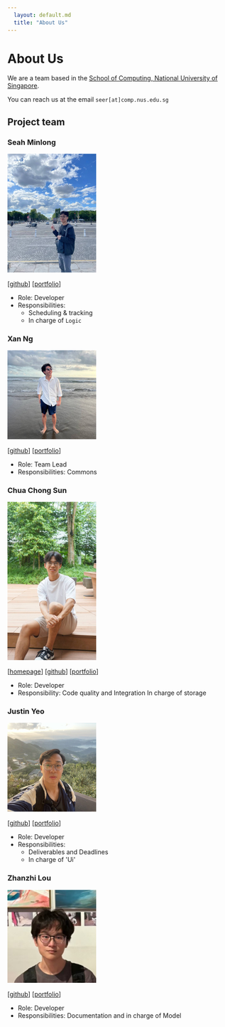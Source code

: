 ```yaml
---
  layout: default.md
  title: "About Us"
---
```


# About Us

We are a team based in the [School of Computing, National University of Singapore](http://www.comp.nus.edu.sg).

You can reach us at the email `seer[at]comp.nus.edu.sg`

## Project team

### Seah Minlong

<img src="images/seah-minlong.png" width="200px">

[[github](https://github.com/seah-minlong)]
[[portfolio](team/seah-minlong.md)]

* Role: Developer
* Responsibilities: 
  * Scheduling & tracking
  * In charge of `Logic`

### Xan Ng

<img src="images/voldiemort.png" width="200px">

[[github](http://github.com/voldiemort)]
[[portfolio](team/voldiemort.md)]

* Role: Team Lead
* Responsibilities: Commons

### Chua Chong Sun

<img src="images/chongsun2002.png" width="200px">

[[homepage](https://adventusfrontend-chongsun2002s-projects.vercel.app/)]
[[github](https://github.com/chongsun2002)]
[[portfolio](team/chongsun2002.md)]

* Role: Developer
* Responsibility: Code quality and Integration
  In charge of storage

### Justin Yeo

<img src="images/justin-yeo.png" width="200px">

[[github](http://github.com/Justin-Yeo)] 
[[portfolio](team/justinyeo.md)]

* Role: Developer
* Responsibilities:
  * Deliverables and Deadlines
  * In charge of 'Ui'

### Zhanzhi Lou

<img src="images/zzzlou.png" width="200px">

[[github](http://github.com/zzzlou)]
[[portfolio](team/zzzlou.md)]

* Role: Developer
* Responsibilities: Documentation and in charge of Model
